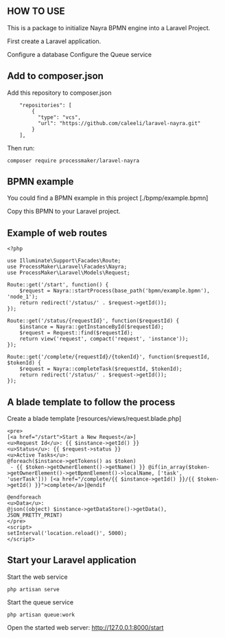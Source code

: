 ## HOW TO USE

This is a package to initialize Nayra BPMN engine into a Laravel Project.

First create a Laravel application.

Configure a database
Configure the Queue service

## Add to composer.json
Add this repository to composer.json
```
    "repositories": [
        {
          "type": "vcs",
          "url": "https://github.com/caleeli/laravel-nayra.git"
        }
    ],
```
Then run:
```
composer require processmaker/laravel-nayra
```

## BPMN example

You could find a BPMN example in this project [./bpmp/example.bpmn]

Copy this BPMN to your Laravel project.

## Example of web routes

```
<?php

use Illuminate\Support\Facades\Route;
use ProcessMaker\Laravel\Facades\Nayra;
use ProcessMaker\Laravel\Models\Request;

Route::get('/start', function() {
    $request = Nayra::startProcess(base_path('bpmn/example.bpmn'), 'node_1');
    return redirect('/status/' . $request->getId());
});

Route::get('/status/{requestId}', function($requestId) {
    $instance = Nayra::getInstanceById($requestId);
    $request = Request::find($requestId);
    return view('request', compact('request', 'instance'));
});

Route::get('/complete/{requestId}/{tokenId}', function($requestId, $tokenId) {
    $request = Nayra::completeTask($requestId, $tokenId);
    return redirect('/status/' . $request->getId());
});

```

## A blade template to follow the process
Create a blade template [resources/views/request.blade.php]

```
<pre>
[<a href="/start">Start a New Request</a>]
<u>Request Id</u>: {{ $instance->getId() }}
<u>Status</u>: {{ $request->status }}
<u>Active Tasks</u>:
@foreach($instance->getTokens() as $token)
 - {{ $token->getOwnerElement()->getName() }} @if(in_array($token->getOwnerElement()->getBpmnElement()->localName, ['task', 'userTask'])) [<a href="/complete/{{ $instance->getId() }}/{{ $token->getId() }}">complete</a>]@endif

@endforeach
<u>Data</u>:
@json((object) $instance->getDataStore()->getData(), JSON_PRETTY_PRINT)
</pre>
<script>
setInterval('location.reload()', 5000);
</script>
```

## Start your Laravel application
Start the web service
```
php artisan serve
```
Start the queue service
```
php artisan queue:work
```
Open the started web server: http://127.0.0.1:8000/start

